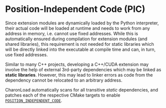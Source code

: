 # Position-Independent Code (PIC)

Since extension modules are dynamically loaded by the Python interpreter, their actual code will be loaded at runtime and needs to work from any address in memory, i.e. cannot use fixed addresses. While this is automatically ensured during compilation for extension modules (and shared libraries), this requirement is not needed for static libraries which will be directly linked into the executable at compile time and can, in turn, use fixed addresses.

Similar to many C++ projects, developing a C++/CUDA extension may involve the help of external 3rd-party dependencies which may be linked as **static libraries**. However, this may lead to linker errors as code from the dependency cannot be relocated to an arbitrary address.

CharonLoad automatically scans for all transitive *static* dependencies, and patches each of the respective CMake targets to enable [``POSITION_INDEPENDENT_CODE``](<inv:cmake.org#prop_tgt/POSITION_INDEPENDENT_CODE>).
